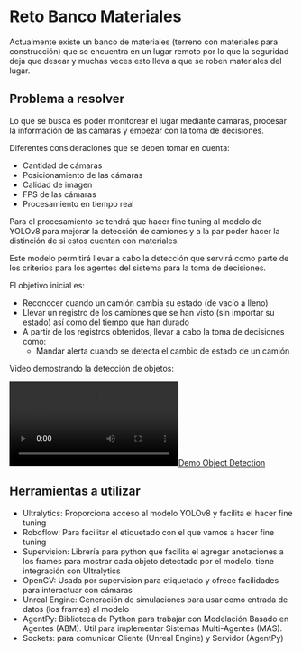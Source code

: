 # Reto Banco Materiales

Actualmente existe un banco de materiales (terreno con materiales para construcción) que se encuentra
en un lugar remoto por lo que la seguridad deja que desear y muchas veces esto lleva a que se roben
materiales del lugar.

## Problema a resolver

Lo que se busca es poder monitorear el lugar mediante cámaras, procesar la información de las cámaras
y empezar con la toma de decisiones.

Diferentes consideraciones que se deben tomar en cuenta:

- Cantidad de cámaras
- Posicionamiento de las cámaras
- Calidad de imagen
- FPS de las cámaras
- Procesamiento en tiempo real

Para el procesamiento se tendrá que hacer fine tuning al modelo de YOLOv8 para mejorar la detección de
camiones y a la par poder hacer la distinción de si estos cuentan con materiales. 

Este modelo permitirá llevar a cabo la detección que servirá como parte de los criterios para los
agentes del sistema para la toma de decisiones.

El objetivo inicial es:
- Reconocer cuando un camión cambia su estado (de vacío a lleno)
- Llevar un registro de los camiones que se han visto (sin importar su estado) así como del tiempo que han durado
- A partir de los registros obtenidos, llevar a cabo la toma de decisiones como:
    - Mandar alerta cuando se detecta el cambio de estado de un camión

Video demostrando la detección de objetos:

[![Demo Object Detection](/assets/annotated.mp4)](/assets/annotated.mp4)

## Herramientas a utilizar

- Ultralytics: Proporciona acceso al modelo YOLOv8 y facilita el hacer fine tuning
- Roboflow: Para facilitar el etiquetado con el que vamos a hacer fine tuning
- Supervision: Librería para python que facilita el agregar anotaciones a los frames para mostrar cada objeto detectado por el modelo, tiene integración con Ultralytics
- OpenCV: Usada por supervision para etiquetado y ofrece facilidades para interactuar con cámaras
- Unreal Engine: Generación de simulaciones para usar como entrada de datos (los frames) al modelo
- AgentPy: Biblioteca de Python para trabajar con Modelación Basado en Agentes (ABM). Útil para implementar Sistemas Multi-Agentes (MAS).
- Sockets: para comunicar Cliente (Unreal Engine) y Servidor (AgentPy)
